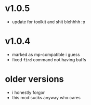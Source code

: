 # v1.0.5
- update for toolkit and shit blehhhh :p

# v1.0.4
- marked as mp-compatible i guess
- fixed `find` command not having buffs

# older versions
- i honestly forgor
- this mod sucks anyway who cares
